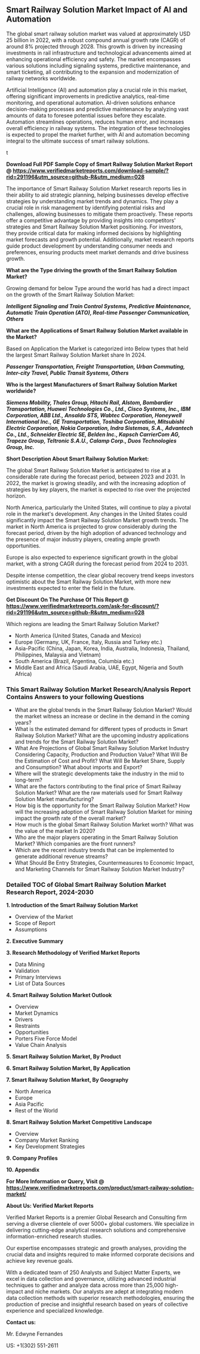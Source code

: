 <h2>Smart Railway Solution Market Impact of AI and Automation</h2><p>The global smart railway solution market was valued at approximately USD 25 billion in 2022, with a robust compound annual growth rate (CAGR) of around 8% projected through 2028. This growth is driven by increasing investments in rail infrastructure and technological advancements aimed at enhancing operational efficiency and safety. The market encompasses various solutions including signaling systems, predictive maintenance, and smart ticketing, all contributing to the expansion and modernization of railway networks worldwide.</p><p>Artificial Intelligence (AI) and automation play a crucial role in this market, offering significant improvements in predictive analytics, real-time monitoring, and operational automation. AI-driven solutions enhance decision-making processes and predictive maintenance by analyzing vast amounts of data to foresee potential issues before they escalate. Automation streamlines operations, reduces human error, and increases overall efficiency in railway systems. The integration of these technologies is expected to propel the market further, with AI and automation becoming integral to the ultimate success of smart railway solutions.</p>t</p><p id="" class=""><strong>Download Full PDF Sample Copy of Smart Railway Solution Market Report @ <a href="https://www.verifiedmarketreports.com/download-sample/?rid=291196&utm_source=github-R&utm_medium=028" target="_blank">https://www.verifiedmarketreports.com/download-sample/?rid=291196&utm_source=github-R&utm_medium=028</a></strong></p><p>The importance of&nbsp;Smart Railway Solution Market research reports lies in their ability to aid strategic planning, helping businesses develop effective strategies by understanding market trends and dynamics. They play a crucial role in risk management by identifying potential risks and challenges, allowing businesses to mitigate them proactively. These reports offer a competitive advantage by providing insights into competitors' strategies and Smart Railway Solution Market positioning. For investors, they provide critical data for making informed decisions by highlighting market forecasts and growth potential. Additionally, market research reports guide product development by understanding consumer needs and preferences, ensuring products meet market demands and drive business growth.</p><p><strong>What are the&nbsp;Type driving the growth of the Smart Railway Solution Market?</strong></p><p id="" class="">Growing demand for below Type around the world has had a direct impact on the growth of the Smart Railway Solution Market:</p><em><strong>Intelligent Signaling and Train Control Systems, Predictive Maintenance, Automatic Train Operation (ATO), Real-time Passenger Communication, Others</strong></em></p><strong>What are the&nbsp;Applications&nbsp;of Smart Railway Solution Market available in the Market?</strong></p><p id="" class="">Based on Application the Market is categorized into Below types that held the largest Smart Railway Solution Market share In 2024.</p><em><strong>Passenger Transportation, Freight Transportation, Urban Commuting, Inter-city Travel, Public Transit Systems, Others</strong></em></p><strong>Who is the largest Manufacturers of Smart Railway Solution Market worldwide?</strong></p><p><em><strong>Siemens Mobility, Thales Group, Hitachi Rail, Alstom, Bombardier Transportation, Huawei Technologies Co., Ltd., Cisco Systems, Inc., IBM Corporation, ABB Ltd., Ansaldo STS, Wabtec Corporation, Honeywell International Inc., GE Transportation, Toshiba Corporation, Mitsubishi Electric Corporation, Nokia Corporation, Indra Sistemas, S.A., Advantech Co., Ltd., Schneider Electric SE, Belden Inc., Kapsch CarrierCom AG, Trapeze Group, Teltronic S.A.U., Calamp Corp., Duos Technologies Group, Inc.</strong></em></p><p id="" class=""><strong>Short Description About Smart Railway Solution Market:</strong></p><p>The global Smart Railway Solution Market is anticipated to rise at a considerable rate during the forecast period, between 2023 and 2031. In 2022, the market is growing steadily, and with the increasing adoption of strategies by key players, the market is expected to rise over the projected horizon.</p><p>North America, particularly the United States, will continue to play a pivotal role in the market's development. Any changes in the United States could significantly impact the Smart Railway Solution Market growth trends. The market in North America is projected to grow considerably during the forecast period, driven by the high adoption of advanced technology and the presence of major industry players, creating ample growth opportunities.</p><p>Europe is also expected to experience significant growth in the global market, with a strong CAGR during the forecast period from 2024 to 2031.</p><p>Despite intense competition, the clear global recovery trend keeps investors optimistic about the Smart Railway Solution Market, with more new investments expected to enter the field in the future.</p><p id="" class=""><strong>Get Discount On The Purchase Of This Report @ <a href="https://www.verifiedmarketreports.com/ask-for-discount/?rid=291196&utm_source=github-R&utm_medium=028" target="_blank">https://www.verifiedmarketreports.com/ask-for-discount/?rid=291196&utm_source=github-R&utm_medium=028</a></strong></p>Which regions are leading the Smart Railway Solution Market?</p><ul><li>North America (United States, Canada and Mexico)</li><li>Europe (Germany, UK, France, Italy, Russia and Turkey etc.)</li><li>Asia-Pacific (China, Japan, Korea, India, Australia, Indonesia, Thailand, Philippines, Malaysia and Vietnam)</li><li>South America (Brazil, Argentina, Columbia etc.)</li><li>Middle East and Africa (Saudi Arabia, UAE, Egypt, Nigeria and South Africa)</li></ul><h3 id="" class="">This Smart Railway Solution Market Research/Analysis Report Contains Answers to your following Questions</h3><ul><li>What are the global trends in the Smart Railway Solution Market? Would the market witness an increase or decline in the demand in the coming years?</li><li>What is the estimated demand for different types of products in Smart Railway Solution Market? What are the upcoming industry applications and trends for the Smart Railway Solution Market?</li><li>What Are Projections of Global Smart Railway Solution Market Industry Considering Capacity, Production and Production Value? What Will Be the Estimation of Cost and Profit? What Will Be Market Share, Supply and Consumption? What about imports and Export?</li><li>Where will the strategic developments take the industry in the mid to long-term?</li><li>What are the factors contributing to the final price of Smart Railway Solution Market? What are the raw materials used for Smart Railway Solution Market manufacturing?</li><li>How big is the opportunity for the Smart Railway Solution Market? How will the increasing adoption of Smart Railway Solution Market for mining impact the growth rate of the overall market?</li><li>How much is the global Smart Railway Solution Market worth? What was the value of the market In 2020?</li><li>Who are the major players operating in the Smart Railway Solution Market? Which companies are the front runners?</li><li>Which are the recent industry trends that can be implemented to generate additional revenue streams?</li><li>What Should Be Entry Strategies, Countermeasures to Economic Impact, and Marketing Channels for Smart Railway Solution Market Industry?</li></ul><h3 id="" class="">Detailed TOC of Global Smart Railway Solution Market Research Report, 2024-2030</h3><p id="" class=""><strong>1. Introduction of the Smart Railway Solution Market</strong></p><ul><li>Overview of the Market</li><li>Scope of Report</li><li>Assumptions</li></ul><p id="" class=""><strong>2. Executive Summary</strong></p><p id="" class=""><strong>3. Research Methodology of Verified Market Reports</strong></p><ul><li>Data Mining</li><li>Validation</li><li>Primary Interviews</li><li>List of Data Sources</li></ul><p id="" class=""><strong>4. Smart Railway Solution Market Outlook</strong></p><ul><li>Overview</li><li>Market Dynamics</li><li>Drivers</li><li>Restraints</li><li>Opportunities</li><li>Porters Five Force Model</li><li>Value Chain Analysis</li></ul><p id="" class=""><strong>5. Smart Railway Solution Market, By Product</strong></p><p id="" class=""><strong>6. Smart Railway Solution Market, By Application</strong></p><p id="" class=""><strong>7. Smart Railway Solution Market, By Geography</strong></p><ul><li>North America</li><li>Europe</li><li>Asia Pacific</li><li>Rest of the World</li></ul><p id="" class=""><strong>8. Smart Railway Solution Market Competitive Landscape</strong></p><ul><li>Overview</li><li>Company Market Ranking</li><li>Key Development Strategies</li></ul><p id="" class=""><strong>9. Company Profiles</strong></p><p id="" class=""><strong>10. Appendix</strong></p><p id="" class=""><strong>For More Information or Query, Visit @ <a href="https://www.verifiedmarketreports.com/product/smart-railway-solution-market/" target="_blank">https://www.verifiedmarketreports.com/product/smart-railway-solution-market/</a></strong></p><p id="" class=""><strong>About Us: Verified Market Reports</strong></p><p id="" class="">Verified Market Reports is a premier Global Research and Consulting firm serving a diverse clientele of over 5000+ global customers. We specialize in delivering cutting-edge analytical research solutions and comprehensive information-enriched research studies.</p><p id="" class="">Our expertise encompasses strategic and growth analyses, providing the crucial data and insights required to make informed corporate decisions and achieve key revenue goals.</p><p id="" class="">With a dedicated team of 250 Analysts and Subject Matter Experts, we excel in data collection and governance, utilizing advanced industrial techniques to gather and analyze data across more than 25,000 high-impact and niche markets. Our analysts are adept at integrating modern data collection methods with superior research methodologies, ensuring the production of precise and insightful research based on years of collective experience and specialized knowledge.</p><p id="" class=""><strong>Contact us:</strong></p><p id="" class="">Mr. Edwyne Fernandes</p><p id="" class="">US: +1(302) 551-2611</p>